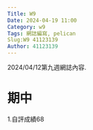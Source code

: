 ```yaml
---
Title: W9
Date: 2024-04-19 11:00
Category: w9
Tags: 網誌編寫, pelican
Slug:W9 41123139
Author: 41123139
---
```


2024/04/12第九週網誌內容.

<!-- PELICAN_END_SUMMARY -->

# 期中
1.自評成績68


